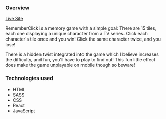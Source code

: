 ### Overview
[Live Site](https://vanillacoder.github.io/RememberClick)

RememberClick is a memory game with a simple goal: There are 15 tiles, each one displaying a unique character from a TV series. Click each character's tile once and you win! Click the same character twice, and you lose!

There is a hidden twist integrated into the game which I believe increases the difficulty, and fun, you'll have to play to find out! This fun little effect does make the game unplayable on mobile though so beware!

### Technologies used
* HTML
* SASS
* CSS
* React
* JavaScript
